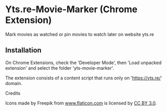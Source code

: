 Yts.re-Movie-Marker (Chrome Extension)
======================================

Mark movies as watched or pin movies to watch later on website yts.re

Installation
-------------

On Chrome Extensions, check the 'Developer Mode', then 'Load unpacked extension'
and select the folder 'yts-movie-marker'.

The extension consists of a content script that runs only on 'https://yts.re/'
domain.

Credits
<div>Icons made by Freepik from 
<a href="http://www.flaticon.com" title="Flaticon">www.flaticon.com</a> 
is licensed by <a href="http://creativecommons.org/licenses/by/3.0/" 
title="Creative Commons BY 3.0">CC BY 3.0</a>.</div>
